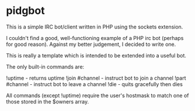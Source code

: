 # pidgbot
This is a simple IRC bot/client written in PHP using the sockets extension.

I couldn't find a good, well-functioning example of a PHP irc bot (perhaps for good reason). Against my better judgement, I decided to write one.

This is really a template which is intended to be extended into a useful bot.

The only built-in commands are:

!uptime - returns uptime
!join #channel - instruct bot to join a channel
!part #channel - instruct bot to leave a channel
!die - quits gracefully then dies

All commands (except !uptime) require the user's hostmask to match one of those stored in the $owners array.
